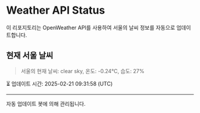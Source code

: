 
# Weather API Status

이 리포지토리는 OpenWeather API를 사용하여 서울의 날씨 정보를 자동으로 업데이트합니다.

## 현재 서울 날씨
> 서울의 현재 날씨: clear sky, 온도: -0.24°C, 습도: 27%

⏳ 업데이트 시간: 2025-02-21 09:31:58 (UTC)

---
자동 업데이트 봇에 의해 관리됩니다.

